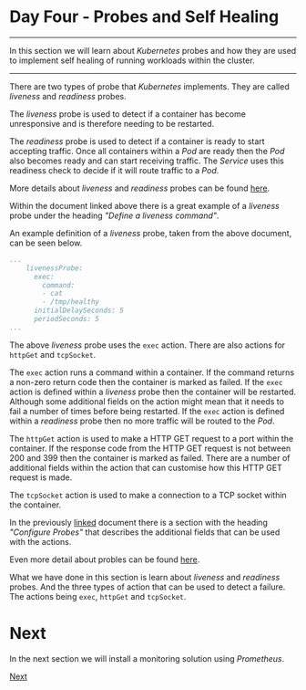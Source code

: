 # Day Four - Probes and Self Healing

---

In this section we will learn about _Kubernetes_ probes and how they are used to implement self healing of running workloads within the cluster.

---

There are two types of probe that _Kubernetes_ implements.  They are called _liveness_ and _readiness_ probes.

The _liveness_ probe is used to detect if a container has become unresponsive and is therefore needing to be restarted.

The _readiness_ probe is used to detect if a container is ready to start accepting traffic.  Once all containers within a _Pod_ are ready then the _Pod_ also becomes ready and can start receiving traffic.  The _Service_ uses this readiness check to decide if it will route traffic to a _Pod_.

More details about _liveness_ and _readiness_ probes can be found [here](https://kubernetes.io/docs/tasks/configure-pod-container/configure-liveness-readiness-probes/).

Within the document linked above there is a great example of a _liveness_ probe under the heading _"Define a liveness command"_.

An example definition of a _liveness_ probe, taken from the above document, can be seen below.

```yaml
...
    livenessProbe:
      exec:
        command:
        - cat
        - /tmp/healthy
      initialDelaySeconds: 5
      periodSeconds: 5
...
```

The above _liveness_ probe uses the `exec` action.  There are also actions for `httpGet` and `tcpSocket`.

The `exec` action runs a command within a container.  If the command returns a non-zero return code then the container is marked as failed.  If the `exec` action is defined within a _liveness_ probe then the container will be restarted.  Although some additional fields on the action might mean that it needs to fail a number of times before being restarted.  If the `exec` action is defined within a _readiness_ probe then no more traffic will be routed to the _Pod_.

The `httpGet` action is used to make a HTTP GET request to a port within the container.  If the response code from the HTTP GET request is not between 200 and 399 then the container is marked as failed.  There are a number of additional fields within the action that can customise how this HTTP GET request is made.

The `tcpSocket` action is used to make a connection to a TCP socket within the container.  

In the previously [linked](https://kubernetes.io/docs/tasks/configure-pod-container/configure-liveness-readiness-probes/) document there is a section with the heading _"Configure Probes"_ that describes the additional fields that can be used with the actions.

Even more detail about probles can be found [here](https://kubernetes.io/docs/concepts/workloads/pods/pod-lifecycle/#container-probes).


What we have done in this section is learn about _liveness_ and _readiness_ probes.  And the three types of action that can be used to detect a failure.  The actions being `exec`, `httpGet` and `tcpSocket`.


# Next

In the next section we will install a monitoring solution using _Prometheus_.

[Next](04-03.md)
